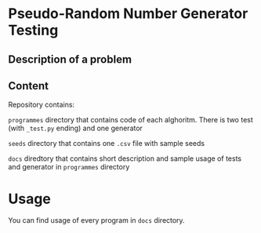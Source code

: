 # Pseudo-Random Number Generator Testing

## Description of a problem


## Content
Repository contains:

```programmes``` directory that contains code of each alghoritm. There is two test (with ```_test.py``` ending) and one generator

```seeds``` directory that contains one ```.csv``` file with sample seeds

```docs``` diredtory that contains short description and sample usage of tests and generator in  ```programmes``` directory


# Usage
You can find usage of every program in ```docs``` directory.


